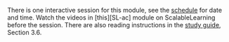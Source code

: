 There is one interactive session for this module, see the [schedule][schedule] 
for date and time.
Watch the videos in [this][SL-ac] module on ScalableLearning before the 
session.
There are also reading instructions in the [study guide][studyguide], Section 
3.6.

[schedule]: https://miun.se/schema
[studyguide]: https://ver.miun.se/courses/security/dasak/studyguide.pdf

